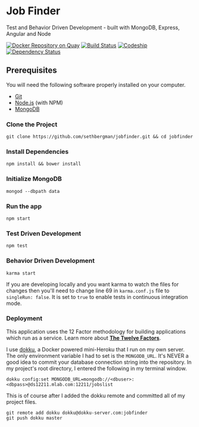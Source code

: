 # Job Finder
Test and Behavior Driven Development - built with MongoDB, Express, Angular and Node

[![Docker Repository on Quay](https://quay.io/repository/sethbergman/jobfinder/status "Docker Repository on Quay")](https://quay.io/repository/sethbergman/jobfinder)
[![Build Status](https://drone.io/github.com/sethbergman/jobfinder/status.png)](https://drone.io/github.com/sethbergman/jobfinder/latest)
[![Codeship](https://img.shields.io/codeship/d6c1ddd0-16a3-0132-5f85-2e35c05e22b1.svg?maxAge=2592000)](https://github.com/sethbergman/jobfinder)
[![Dependency Status](https://david-dm.org/sethbergman/jobfinder.svg?style=flat)](https://david-dm.org/sethbergman/jobfinder)


## Prerequisites

You will need the following software properly installed on your computer.

* [Git](http://git-scm.com/)
* [Node.js](http://nodejs.org/) (with NPM)
* [MongoDB](https://www.mongodb.org/)

### Clone the Project
```
git clone https://github.com/sethbergman/jobfinder.git && cd jobfinder
```

### Install Dependencies
```
npm install && bower install
```

### Initialize MongoDB
```
mongod --dbpath data
```

### Run the app
```
npm start
```

### Test Driven Development
```
npm test
```

### Behavior Driven Development
```
karma start
```
If you are developing locally and you want karma to watch the files for changes then you'll need to change line 69 in `karma.conf.js` file to `singleRun: false`. It is set to `true` to enable tests in continuous integration mode.

### Deployment

This application uses the 12 Factor methodology for building applications which run as a service. Learn more about __<a href="http://12factor.stackriot.com" target="_blank">The Twelve Factors</a>__.

I use <a href="http://dokku.viewdocs.io/dokku/" target="_blank">dokku</a>, a Docker powered mini-Heroku that I run on my own server. The only environment variable I had to set is the `MONGODB_URL`. It's NEVER a good idea to commit your database connection string into the repository. In my project's root directory, I entered the following in my terminal window.

```
dokku config:set MONGODB_URL=mongodb://<dbuser>:<dbpass>@ds12211.mlab.com:12211/jobslist
```

This is of course after I added the dokku remote and committed all of my project files.

```
git remote add dokku dokku@dokku-server.com:jobfinder
git push dokku master
```
